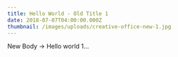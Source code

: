 ```yaml
---
title: Hello World - Old Title 1
date: 2018-07-07T04:00:00.000Z
thumbnail: /images/uploads/creative-office-new-1.jpg
---
```

 New Body -> Hello world 1...
